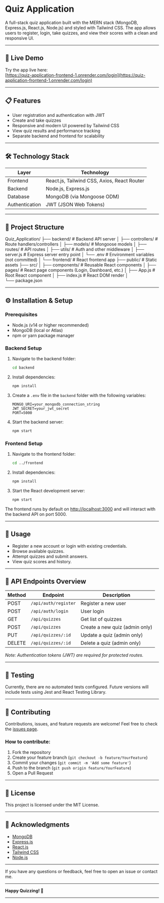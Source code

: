 # Quiz Application

A full-stack quiz application built with the MERN stack (MongoDB, Express.js, React.js, Node.js) and styled with Tailwind CSS. The app allows users to register, login, take quizzes, and view their scores with a clean and responsive UI.

---

## 🚀 Live Demo

Try the app live here:  
[https://quiz-application-frontend-1.onrender.com/login](https://quiz-application-frontend-1.onrender.com/login)

---

## 📋 Features

- User registration and authentication with JWT
- Create and take quizzes
- Responsive and modern UI powered by Tailwind CSS
- View quiz results and performance tracking
- Separate backend and frontend for scalability

---

## 🛠 Technology Stack

| Layer     | Technology                  |
|-----------|-----------------------------|
| Frontend  | React.js, Tailwind CSS, Axios, React Router |
| Backend   | Node.js, Express.js         |
| Database  | MongoDB (via Mongoose ODM)  |
| Authentication | JWT (JSON Web Tokens)   |

---

## 📂 Project Structure

Quiz\_Application/
├── backend/                # Backend API server
│   ├── controllers/        # Route handlers/controllers
│   ├── models/             # Mongoose models
│   ├── routes/             # API routes
│   ├── utils/              # Auth and other middleware
│   ├── server.js           # Express server entry point
│   └── .env                # Environment variables (not committed)
│
└── frontend/               # React frontend app
├── public/             # Static assets
├── src/
│   ├── components/     # Reusable React components
│   ├── pages/          # React page components (Login, Dashboard, etc.)
│   ├── App.js          # Root React component
│   ├── index.js        # React DOM render
│   
└── package.json

---

## ⚙️ Installation & Setup

### Prerequisites

- Node.js (v14 or higher recommended)
- MongoDB (local or Atlas)
- npm or yarn package manager

### Backend Setup

1. Navigate to the backend folder:

   ```bash
   cd backend

2. Install dependencies:

   ```bash
   npm install
   ```

3. Create a `.env` file in the `backend` folder with the following variables:

   ```env
   MONGO_URI=your_mongodb_connection_string
   JWT_SECRET=your_jwt_secret
   PORT=5000
   ```

4. Start the backend server:

   ```bash
   npm start
   ```

### Frontend Setup

1. Navigate to the frontend folder:

   ```bash
   cd ../frontend
   ```

2. Install dependencies:

   ```bash
   npm install
   ```

3. Start the React development server:

   ```bash
   npm start
   ```

The frontend runs by default on [http://localhost:3000](http://localhost:3000) and will interact with the backend API on port 5000.

---

## 📖 Usage

* Register a new account or login with existing credentials.
* Browse available quizzes.
* Attempt quizzes and submit answers.
* View quiz scores and history.

---

## 🔗 API Endpoints Overview

| Method | Endpoint             | Description                    |
| ------ | -------------------- | ------------------------------ |
| POST   | `/api/auth/register` | Register a new user            |
| POST   | `/api/auth/login`    | User login                     |
| GET    | `/api/quizzes`       | Get list of quizzes            |
| POST   | `/api/quizzes`       | Create a new quiz (admin only) |
| PUT    | `/api/quizzes/:id`   | Update a quiz (admin only)     |
| DELETE | `/api/quizzes/:id`   | Delete a quiz (admin only)     |

*Note: Authentication tokens (JWT) are required for protected routes.*

---

## 🧪 Testing

Currently, there are no automated tests configured. Future versions will include tests using Jest and React Testing Library.

---

## 🤝 Contributing

Contributions, issues, and feature requests are welcome!
Feel free to check the [issues page](https://github.com/Popie52/Quiz_Application/issues).

### How to contribute:

1. Fork the repository
2. Create your feature branch (`git checkout -b feature/YourFeature`)
3. Commit your changes (`git commit -m 'Add some feature'`)
4. Push to the branch (`git push origin feature/YourFeature`)
5. Open a Pull Request

---

## 📜 License

This project is licensed under the MIT License.

---

## 🙏 Acknowledgments

* [MongoDB](https://www.mongodb.com/)
* [Express.js](https://expressjs.com/)
* [React.js](https://reactjs.org/)
* [Tailwind CSS](https://tailwindcss.com/)
* [Node.js](https://nodejs.org/)

---

If you have any questions or feedback, feel free to open an issue or contact me.

---

**Happy Quizzing! 🎉**


---
